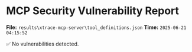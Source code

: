 # MCP Security Vulnerability Report
**File:** `results\xtrace-mcp-server\tool_definitions.json`
**Time:** `2025-06-21 04:15:52`

✅ No vulnerabilities detected.